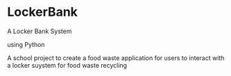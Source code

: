 # LockerBank


A Locker Bank System

using Python

A school project to create a food waste application for users to interact with a locker suystem for food waste recycling
